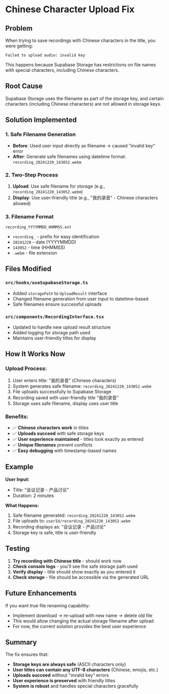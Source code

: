 # Chinese Character Upload Fix

## Problem
When trying to save recordings with Chinese characters in the title, you were getting:
```
Failed to upload audio: invalid key
```

This happens because Supabase Storage has restrictions on file names with special characters, including Chinese characters.

## Root Cause
Supabase Storage uses the filename as part of the storage key, and certain characters (including Chinese characters) are not allowed in storage keys.

## Solution Implemented

### **1. Safe Filename Generation**
- **Before**: Used user input directly as filename → caused "invalid key" error
- **After**: Generate safe filenames using datetime format: `recording_20241220_143052.webm`

### **2. Two-Step Process**
1. **Upload**: Use safe filename for storage (e.g., `recording_20241220_143052.webm`)
2. **Display**: Use user-friendly title (e.g., "我的录音" - Chinese characters allowed)

### **3. Filename Format**
```
recording_YYYYMMDD_HHMMSS.ext
```
- `recording_` - prefix for easy identification
- `20241220` - date (YYYYMMDD)
- `143052` - time (HHMMSS)
- `.webm` - file extension

## Files Modified

### **`src/hooks/useSupabaseStorage.ts`**
- Added `storagePath` to `UploadResult` interface
- Changed filename generation from user input to datetime-based
- Safe filenames ensure successful uploads

### **`src/components/RecordingInterface.tsx`**
- Updated to handle new upload result structure
- Added logging for storage path used
- Maintains user-friendly titles for display

## How It Works Now

### **Upload Process:**
1. User enters title: "我的录音" (Chinese characters)
2. System generates safe filename: `recording_20241220_143052.webm`
3. File uploads successfully to Supabase Storage
4. Recording saved with user-friendly title "我的录音"
5. Storage uses safe filename, display uses user title

### **Benefits:**
- ✅ **Chinese characters work** in titles
- ✅ **Uploads succeed** with safe storage keys
- ✅ **User experience maintained** - titles look exactly as entered
- ✅ **Unique filenames** prevent conflicts
- ✅ **Easy debugging** with timestamp-based names

## Example

**User Input:**
- Title: "会议记录 - 产品讨论"
- Duration: 2 minutes

**What Happens:**
1. Safe filename generated: `recording_20241220_143052.webm`
2. File uploads to: `userId/recording_20241220_143052.webm`
3. Recording displays as: "会议记录 - 产品讨论"
4. Storage key is safe, title is user-friendly

## Testing

1. **Try recording with Chinese title** - should work now
2. **Check console logs** - you'll see the safe storage path used
3. **Verify display** - title should show exactly as you entered it
4. **Check storage** - file should be accessible via the generated URL

## Future Enhancements

If you want true file renaming capability:
- Implement download → re-upload with new name → delete old file
- This would allow changing the actual storage filename after upload
- For now, the current solution provides the best user experience

## Summary

The fix ensures that:
- **Storage keys are always safe** (ASCII characters only)
- **User titles can contain any UTF-8 characters** (Chinese, emojis, etc.)
- **Uploads succeed** without "invalid key" errors
- **User experience is preserved** with friendly titles
- **System is robust** and handles special characters gracefully
